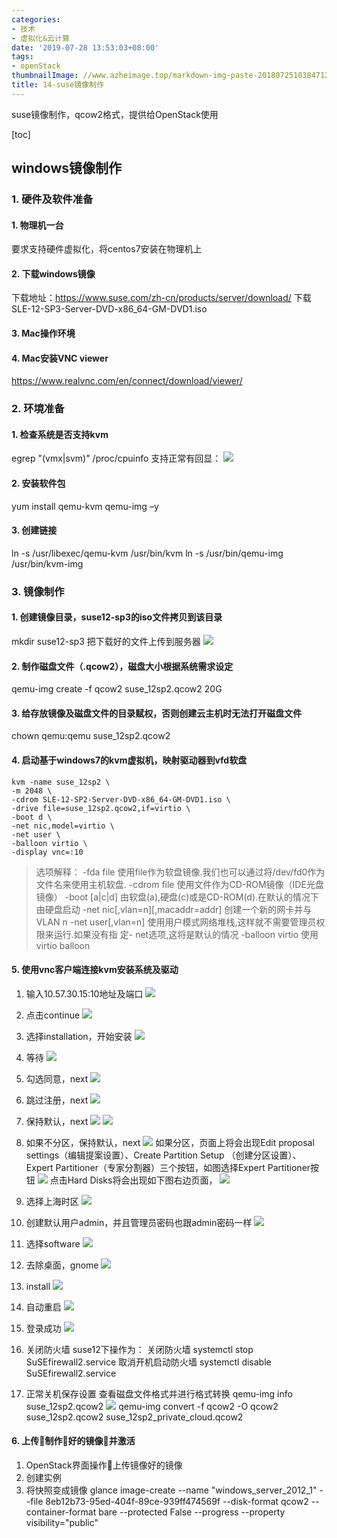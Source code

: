 ```yaml
---
categories:
- 技术
- 虚拟化&云计算
date: '2019-07-28 13:53:03+08:00'
tags:
- openStack
thumbnailImage: //www.azheimage.top/markdown-img-paste-20180725103847120.png
title: 14-suse镜像制作
---
```

suse镜像制作，qcow2格式，提供给OpenStack使用
<!--more-->

[toc]
## windows镜像制作
### 1. 硬件及软件准备

#### 1. 物理机一台
要求支持硬件虚拟化，将centos7安装在物理机上 
#### 2. 下载windows镜像
下载地址：https://www.suse.com/zh-cn/products/server/download/
下载SLE-12-SP3-Server-DVD-x86_64-GM-DVD1.iso
#### 3. Mac操作环境
#### 4. Mac安装VNC viewer
https://www.realvnc.com/en/connect/download/viewer/

### 2. 环境准备 

#### 1. 检查系统是否支持kvm
egrep "(vmx|svm)" /proc/cpuinfo
支持正常有回显：
![](https://www.azheimage.top/markdown-img-paste-20190611120220539.png)
#### 2. 安装软件包
yum install qemu-kvm qemu-img –y
#### 3. 创建链接
ln -s /usr/libexec/qemu-kvm /usr/bin/kvm
ln -s /usr/bin/qemu-img /usr/bin/kvm-img

### 3. 镜像制作
#### 1. 创建镜像目录，suse12-sp3的iso文件拷贝到该目录
mkdir suse12-sp3
把下载好的文件上传到服务器
![](https://www.azheimage.top/markdown-img-paste-20190929153449441.png)
#### 2. 制作磁盘文件（.qcow2），磁盘大小根据系统需求设定
qemu-img create -f qcow2 suse_12sp2.qcow2 20G
#### 3. 给存放镜像及磁盘文件的目录赋权，否则创建云主机时无法打开磁盘文件
chown qemu:qemu suse_12sp2.qcow2
#### 4. 启动基于windows7的kvm虚拟机，映射驱动器到vfd软盘
```
kvm -name suse_12sp2 \
-m 2048 \
-cdrom SLE-12-SP2-Server-DVD-x86_64-GM-DVD1.iso \
-drive file=suse_12sp2.qcow2,if=virtio \
-boot d \
-net nic,model=virtio \
-net user \
-balloon virtio \
-display vnc=:10
```
>选项解释：
-fda file 使用file作为软盘镜像.我们也可以通过将/dev/fd0作为文件名来使用主机软盘.
-cdrom file 使用文件作为CD-ROM镜像（IDE光盘镜像）
-boot [a|c|d] 由软盘(a),硬盘(c)或是CD-ROM(d).在默认的情况下由硬盘启动
-net nic[,vlan=n][,macaddr=addr] 创建一个新的网卡并与VLAN n
-net user[,vlan=n]  使用用户模式网络堆栈,这样就不需要管理员权限来运行.如果没有指 定-	net选项,这将是默认的情况
-balloon virtio  使用virtio balloon
#### 5. 使用vnc客户端连接kvm安装系统及驱动
1. 输入10.57.30.15:10地址及端口
![](https://www.azheimage.top/markdown-img-paste-20190929160200270.png)
2. 点击continue
![](https://www.azheimage.top/markdown-img-paste-20190929160238140.png)
3. 选择installation，开始安装
![](https://www.azheimage.top/markdown-img-paste-20190929160417788.png)
4. 等待
![](https://www.azheimage.top/markdown-img-paste-20190929160816889.png)
5. 勾选同意，next
![](https://www.azheimage.top/markdown-img-paste-20190929161244166.png)
6. 跳过注册，next
![](https://www.azheimage.top/markdown-img-paste-20190929161352505.png)
7. 保持默认，next
![](https://www.azheimage.top/markdown-img-paste-20190929161419621.png)
![](https://www.azheimage.top/markdown-img-paste-20190929161939476.png)
8. 如果不分区，保持默认，next
![](https://www.azheimage.top/markdown-img-paste-20190929162011671.png)
如果分区，页面上将会出现Edit proposal settings（编辑提案设置）、Create Partition Setup    （创建分区设置）、Expert Partitioner（专家分割器）三个按钮，如图选择Expert Partitioner按钮
![](https://www.azheimage.top/markdown-img-paste-20190929212459442.png)
点击Hard Disks将会出现如下图右边页面，
![](https://www.azheimage.top/markdown-img-paste-20190929212551799.png)

9. 选择上海时区
![](https://www.azheimage.top/markdown-img-paste-20190929162044774.png)
10. 创建默认用户admin，并且管理员密码也跟admin密码一样
![](https://www.azheimage.top/markdown-img-paste-20190929162223148.png)
11. 选择software
![](https://www.azheimage.top/markdown-img-paste-20190929162357947.png)
12. 去除桌面，gnome
![](https://www.azheimage.top/markdown-img-paste-2019092916250345.png)
13. install
![](https://www.azheimage.top/markdown-img-paste-20190929162529701.png)
14. 自动重启
![](https://www.azheimage.top/markdown-img-paste-20190929163230718.png)
15. 登录成功
![](https://www.azheimage.top/markdown-img-paste-20190929163352885.png)
16. 关闭防火墙
suse12下操作为：
关闭防火墙
systemctl stop SuSEfirewall2.service
取消开机启动防火墙
systemctl disable SuSEfirewall2.service
17. 正常关机保存设置
查看磁盘文件格式并进行格式转换
qemu-img info suse_12sp2.qcow2
![](https://www.azheimage.top/markdown-img-paste-2019092916383074.png)
qemu-img convert -f qcow2 -O qcow2 suse_12sp2.qcow2  suse_12sp2_private_cloud.qcow2
#### 6. 上传制作好的镜像并激活
1. OpenStack界面操作上传镜像好的镜像
2. 创建实例
3. 将快照变成镜像
glance image-create --name "windows_server_2012_1" --file 8eb12b73-95ed-404f-89ce-939ff474569f --disk-format qcow2 --container-format bare --protected False --progress  --property visibility="public"

